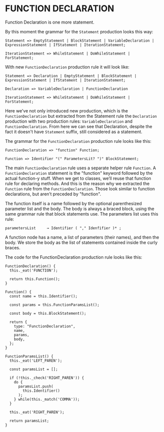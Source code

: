 # FUNCTION DECLARATION

Function Declaration is one more statement.

By this moment the grammar for the `Statement` production looks this way:

```
Statement => EmptyStatement | BlockStatement | VariableDeclaration | ExpressionStatement | IfStatement | IterationStatement;

IterationStatement => WhileStatement | DoWhileStatement | ForStatement;
```

With new `FunctionDeclaration` production rule it will look like:

```
Statement => Declaration | EmptyStatement | BlockStatement | ExpressionStatement | IfStatement | IterationStatement;

Declaration => VariableDeclaration | FunctionDeclaration

IterationStatement => WhileStatement | DoWhileStatement | ForStatement;
```

Here we've not only introduced new production, which is the `FunctionDeclaration` but extracted from the Statement rule the `Declaration` production with two production rules: `VariableDeclaration` and `FunctionDeclaration`. From here we can see that Declaration, despite the fact it doesn't have `Statement` suffix, still considered as a statement.

The grammar for the `FunctionDeclaration` production rule looks like this:

```
FunctionDeclaration => "function" Function;

Function => Identifier "(" ParametersLit? ")" BlockStatement;
```

The main `FunctionDeclaration` rule uses a separate helper rule `Function`. A `FunctionDeclaration` statement is the "function" keyword followed by the actual function-y stuff. When we get to classes, we’ll reuse that function rule for declaring methods. And this is the reason why we extracted the `Function` rule from the `FunctionDeclaration`. Those look similar to function declarations, but aren’t preceded by "function".

The function itself is a name followed by the optional parenthesized parameter list and the body. The body is always a braced block, using the same grammar rule that block statements use. The parameters list uses this rule:

```
parametersList     → Identifier ( "," Idenfifier )* ;
```

A function node has a name, a list of parameters (their names), and then the body. We store the body as the list of statements contained inside the curly braces.

The code for the FunctionDeclaration production rule looks like this:

```
FunctionDeclaration() {                                                      
  this._eat('FUNCTION');                                                     
                                                                               
  return this.Function();                                                    
} 

Function() {                                                                 
  const name = this.Identifier();                                            
                                                                               
  const params = this.FunctionParamsList();                                  
                                                                               
  const body = this.BlockStatement();                                        
                                                                               
  return {                                                                   
    type: "FunctionDeclaration",                                             
    name,                                                                    
    params,                                                                  
    body,
  };
}

FunctionParamsList() {                                                       
  this._eat('LEFT_PAREN');                                                   
                                                                               
  const paramsList = [];                                                     
                                                                               
  if (!this._check('RIGHT_PAREN')) {                                         
    do {                                                                     
      paramsList.push(                                                       
        this.Identifier()                                                    
      );                                                                     
    } while(this._match('COMMA'));                                           
  }                                                                          
                                                                               
  this._eat('RIGHT_PAREN');                                                  
                                                                               
  return paramsList;                                                         
} 
```

